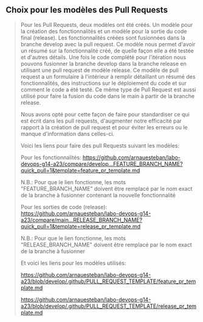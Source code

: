 ## Choix pour les modèles des Pull Requests

>Pour les Pull Requests, deux modèles ont été créés. Un modèle pour la création des fonctionnalités et un modèle pour la sortie du code final (release). Les fonctionnalités créées sont fusionnées dans la branche develop avec la pull request. Ce modèle nous permet d'avoir un résumé sur la fonctionnalité créé, de quelle façon elle a été testée et d'autres détails. Une fois le code complété pour l'itération nous pouvons fusionner la branche develop dans la branche release en utilisant une pull request de modèle release. Ce modèle de pull request a un formulaire à l'intérieur à remplir détaillant un résumé des fonctionnalités, des instructions sur le déploiement du code et sur comment le code a été testé. Ce même type de Pull Request est aussi utilisé pour faire la fusion du code dans le main à partir de la branche release.
>
>Nous avons opté pour cette façon de faire pour standardiser ce qui est écrit dans les pull requests, d'augmenter notre efficacité par rapport à la création de pull request et pour éviter les erreurs ou le manque d'information dans celles-ci.
>
>Voici les liens pour faire des pull Requests suivant les modèles:
>
>Pour les fonctionnalités: https://github.com/arnauesteban/labo-devops-g14-a23/compare/develop...FEATURE_BRANCH_NAME?quick_pull=1&template=feature_pr_template.md
>
>N.B.: Pour que le lien fonctionne, les mots "FEATURE_BRANCH_NAME" doivent être remplacé par le nom exact de la branche à fusionner contenant la nouvelle fonctionnalité 
>
>Pour les sorties de code (release): https://github.com/arnauesteban/labo-devops-g14-a23/compare/main...RELEASE_BRANCH_NAME?quick_pull=1&template=release_pr_template.md
>
>N.B.: Pour que le lien fonctionne, les mots "RELEASE_BRANCH_NAME" doivent être remplacé par le nom exact de la branche à fusionner 
>
>Et voici les liens pour les modèles utilisés:
>
>https://github.com/arnauesteban/labo-devops-g14-a23/blob/develop/.github/PULL_REQUEST_TEMPLATE/feature_pr_template.md
>
>https://github.com/arnauesteban/labo-devops-g14-a23/blob/develop/.github/PULL_REQUEST_TEMPLATE/release_pr_template.md
